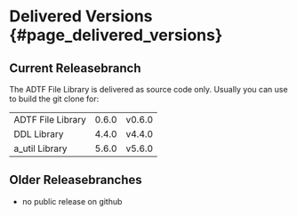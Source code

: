 # Delivered Versions {#page_delivered_versions}
 
## Current Releasebranch
 
 The ADTF File Library is delivered as source code only. 
 Usually you can use to build the git clone for:
<table>
 
 <tr>
  <td>ADTF File Library</td>
  <td>0.6.0</td>
  <td>v0.6.0</td>
 </tr>
 
 <tr>
  <td>DDL Library</td>
  <td>4.4.0</td>
  <td>v4.4.0</td>
 </tr>
 
 <tr>
  <td>a_util Library</td>
  <td>5.6.0</td>
  <td>v5.6.0</td>
 </tr>

 </table>



 
## Older Releasebranches

* no public release on github
 
